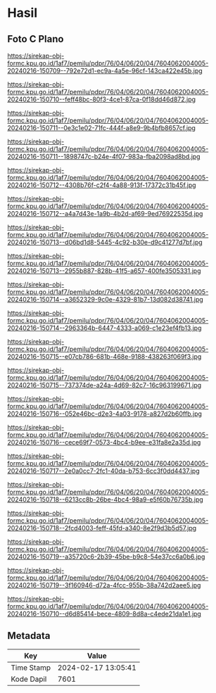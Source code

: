 # Hasil

## Foto C Plano

https://sirekap-obj-formc.kpu.go.id/1af7/pemilu/pdpr/76/04/06/20/04/7604062004005-20240216-150709--792e72d1-ec9a-4a5e-96cf-143ca422e45b.jpg

https://sirekap-obj-formc.kpu.go.id/1af7/pemilu/pdpr/76/04/06/20/04/7604062004005-20240216-150710--feff48bc-80f3-4ce1-87ca-0f18dd46d872.jpg

https://sirekap-obj-formc.kpu.go.id/1af7/pemilu/pdpr/76/04/06/20/04/7604062004005-20240216-150711--0e3c1e02-71fc-444f-a8e9-9b4bfb8657cf.jpg

https://sirekap-obj-formc.kpu.go.id/1af7/pemilu/pdpr/76/04/06/20/04/7604062004005-20240216-150711--1898747c-b24e-4f07-983a-fba2098ad8bd.jpg

https://sirekap-obj-formc.kpu.go.id/1af7/pemilu/pdpr/76/04/06/20/04/7604062004005-20240216-150712--4308b76f-c2f4-4a88-913f-17372c31b45f.jpg

https://sirekap-obj-formc.kpu.go.id/1af7/pemilu/pdpr/76/04/06/20/04/7604062004005-20240216-150712--a4a7d43e-1a9b-4b2d-af69-9ed76922535d.jpg

https://sirekap-obj-formc.kpu.go.id/1af7/pemilu/pdpr/76/04/06/20/04/7604062004005-20240216-150713--d06bd1d8-5445-4c92-b30e-d9c41277d7bf.jpg

https://sirekap-obj-formc.kpu.go.id/1af7/pemilu/pdpr/76/04/06/20/04/7604062004005-20240216-150713--2955b887-828b-41f5-a657-400fe3505331.jpg

https://sirekap-obj-formc.kpu.go.id/1af7/pemilu/pdpr/76/04/06/20/04/7604062004005-20240216-150714--a3652329-9c0e-4329-81b7-13d082d38741.jpg

https://sirekap-obj-formc.kpu.go.id/1af7/pemilu/pdpr/76/04/06/20/04/7604062004005-20240216-150714--2963364b-6447-4333-a069-c1e23ef4fb13.jpg

https://sirekap-obj-formc.kpu.go.id/1af7/pemilu/pdpr/76/04/06/20/04/7604062004005-20240216-150715--e07cb786-681b-468e-9188-438263f069f3.jpg

https://sirekap-obj-formc.kpu.go.id/1af7/pemilu/pdpr/76/04/06/20/04/7604062004005-20240216-150715--737374de-a24a-4d69-82c7-16c963199671.jpg

https://sirekap-obj-formc.kpu.go.id/1af7/pemilu/pdpr/76/04/06/20/04/7604062004005-20240216-150716--052e46bc-d2e3-4a03-9178-a827d2b60ffb.jpg

https://sirekap-obj-formc.kpu.go.id/1af7/pemilu/pdpr/76/04/06/20/04/7604062004005-20240216-150716--cece69f7-0573-4bc4-b9ee-e31fa8e2a35d.jpg

https://sirekap-obj-formc.kpu.go.id/1af7/pemilu/pdpr/76/04/06/20/04/7604062004005-20240216-150717--2e0a0cc7-2fc1-40da-b753-6cc3f0dd4437.jpg

https://sirekap-obj-formc.kpu.go.id/1af7/pemilu/pdpr/76/04/06/20/04/7604062004005-20240216-150718--6213cc8b-26be-4bc4-98a9-e5f60b76735b.jpg

https://sirekap-obj-formc.kpu.go.id/1af7/pemilu/pdpr/76/04/06/20/04/7604062004005-20240216-150718--2fcd4003-feff-45fd-a340-8e2f9d3b5d57.jpg

https://sirekap-obj-formc.kpu.go.id/1af7/pemilu/pdpr/76/04/06/20/04/7604062004005-20240216-150719--a35720c6-2b39-45be-b9c8-54e37cc6a0b6.jpg

https://sirekap-obj-formc.kpu.go.id/1af7/pemilu/pdpr/76/04/06/20/04/7604062004005-20240216-150719--3f160946-d72a-4fcc-955b-38a742d2aee5.jpg

https://sirekap-obj-formc.kpu.go.id/1af7/pemilu/pdpr/76/04/06/20/04/7604062004005-20240216-150710--d6d85414-bece-4809-8d8a-c4ede21da1e1.jpg


## Metadata

| Key        | Value               |
| ---------- | ------------------- |
| Time Stamp | 2024-02-17 13:05:41 |
| Kode Dapil | 7601                |



